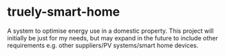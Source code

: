 # truely-smart-home
A system to optimise energy use in a domestic property. This project will initially be just for my needs, but may expand in the future to include other requirements e.g. other suppliers/PV systems/smart home devices.